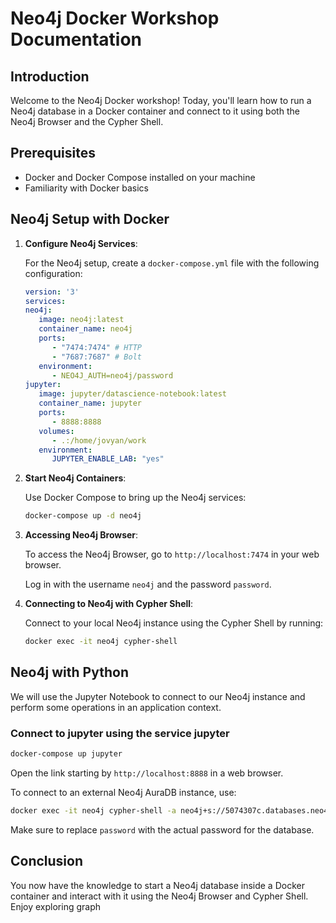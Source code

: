 # Neo4j Docker Workshop Documentation

## Introduction

Welcome to the Neo4j Docker workshop! Today, you'll learn how to run a Neo4j database in a Docker container and connect to it using both the Neo4j Browser and the Cypher Shell.

## Prerequisites

- Docker and Docker Compose installed on your machine
- Familiarity with Docker basics

## Neo4j Setup with Docker

1. **Configure Neo4j Services**:

   For the Neo4j setup, create a `docker-compose.yml` file with the following configuration:

   ```yaml
   version: '3'
   services:
   neo4j:
      image: neo4j:latest
      container_name: neo4j
      ports:
         - "7474:7474" # HTTP
         - "7687:7687" # Bolt
      environment:
         - NEO4J_AUTH=neo4j/password
   jupyter:
      image: jupyter/datascience-notebook:latest
      container_name: jupyter
      ports:
         - 8888:8888
      volumes:
         - .:/home/jovyan/work
      environment:
         JUPYTER_ENABLE_LAB: "yes"
   ```

2. **Start Neo4j Containers**:

   Use Docker Compose to bring up the Neo4j services:

   ```sh
   docker-compose up -d neo4j
   ```

3. **Accessing Neo4j Browser**:

   To access the Neo4j Browser, go to `http://localhost:7474` in your web browser. 
   
   Log in with the username `neo4j` and the password `password`.

4. **Connecting to Neo4j with Cypher Shell**:

   Connect to your local Neo4j instance using the Cypher Shell by running:

   ```sh
   docker exec -it neo4j cypher-shell
   ```
## Neo4j with Python

We will use the Jupyter Notebook to connect to our Neo4j instance and perform some operations in an application context.

### Connect to jupyter using the service jupyter
```sh
docker-compose up jupyter
``` 
Open the link starting by `http://localhost:8888` in a web browser.

   To connect to an external Neo4j AuraDB instance, use:

   ```sh
   docker exec -it neo4j cypher-shell -a neo4j+s://5074307c.databases.neo4j.io -u neo4j -p password
   ```

   Make sure to replace `password` with the actual password for the database.

## Conclusion

You now have the knowledge to start a Neo4j database inside a Docker container and interact with it using the Neo4j Browser and Cypher Shell. Enjoy exploring graph